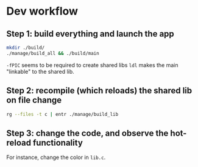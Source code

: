 # Dev workflow

## Step 1: build everything and launch the app

```bash
mkdir ./build/
./manage/build_all && ./build/main
```

`-fPIC` seems to be required to create shared libs `ldl` makes the main
"linkable" to the shared lib.

## Step 2: recompile (which reloads) the shared lib on file change

```bash
rg --files -t c | entr ./manage/build_lib
```

## Step 3: change the code, and observe the hot-reload functionality

For instance, change the color in `lib.c`.
